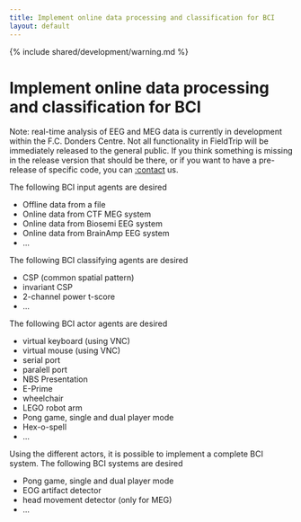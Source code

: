 ```yaml
---
title: Implement online data processing and classification for BCI
layout: default
---
```


{% include shared/development/warning.md %}

# Implement online data processing and classification for BCI

Note: real-time analysis of EEG and MEG data is currently in development within the F.C. Donders Centre. Not all functionality in FieldTrip will be immediately released to the general public. If you think something is missing in the release version that should be there, or if you want to have a pre-release of specific code, you can [:contact](/contact) us.

The following BCI input agents are desired

*  Offline data from a file
*  Online data from CTF MEG system
*  Online data from Biosemi EEG system
*  Online data from BrainAmp EEG system
*  ...

The following BCI classifying agents are desired

*  CSP (common spatial pattern)
*  invariant CSP
*  2-channel power t-score
*  ...

The following BCI actor agents are desired

*  virtual keyboard (using VNC)
*  virtual mouse (using VNC)
*  serial port
*  paralell port
*  NBS Presentation
*  E-Prime
*  wheelchair
*  LEGO robot arm
*  Pong game, single and dual player mode
*  Hex-o-spell
*  ...

Using the different actors, it is possible to implement a complete BCI system. The following BCI systems are desired

*  Pong game, single and dual player mode
*  EOG artifact detector
*  head movement detector (only for MEG)
*  ...
